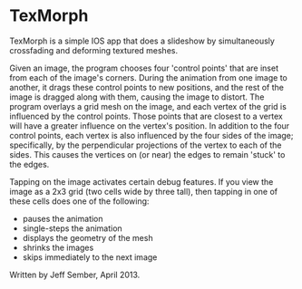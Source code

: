 TexMorph
===========

TexMorph is a simple IOS app that does a slideshow by simultaneously crossfading and deforming textured meshes.

Given an image, the program chooses four 'control points' that are inset from each of the image's corners.
During the animation from one image to another, it drags these control points to new positions, and the rest of
the image is dragged along with them, causing the image to distort.
The program overlays a grid mesh on the image, and each vertex of the grid is influenced by the control points.
Those points that are closest to a vertex will have a greater influence on the vertex's position.
In addition to the four control points, each vertex is also influenced by the four sides of the image; specifically,
by the perpendicular projections of the vertex to each of the sides.  This causes the vertices on (or near) the edges
to remain 'stuck' to the edges.

Tapping on the image activates certain debug features.  If you view the image as a 2x3 grid (two cells wide by three tall),
then tapping in one of these cells does one of the following:

 * pauses the animation
 * single-steps the animation
 * displays the geometry of the mesh
 * shrinks the images
 * skips immediately to the next image

Written by Jeff Sember, April 2013.
